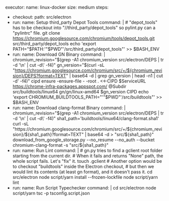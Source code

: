
executor:
  name: linux-docker
  size: medium
steps:
  - checkout:
      path: src/electron
  - run:
      name: Setup third_party Depot Tools
      command: |
        # "depot_tools" has to be checkout into "//third_party/depot_tools" so pylint.py can a "pylintrc" file.
        git clone https://chromium.googlesource.com/chromium/tools/depot_tools.git src/third_party/depot_tools
        echo 'export PATH="$PATH:'"$PWD"'/src/third_party/depot_tools"' >> $BASH_ENV
  - run:
      name: Download GN Binary
      command: |
        chromium_revision="$(grep -A1 chromium_version src/electron/DEPS | tr -d '\n' | cut -d\' -f4)"
        gn_version="$(curl -sL "https://chromium.googlesource.com/chromium/src/+/${chromium_revision}/DEPS?format=TEXT" | base64 -d | grep gn_version | head -n1 | cut -d\' -f4)"
        cipd ensure -ensure-file - -root . \<<-CIPD
        \$ServiceURL https://chrome-infra-packages.appspot.com/
        @Subdir src/buildtools/linux64
        gn/gn/linux-amd64 $gn_version
        CIPD
        echo 'export CHROMIUM_BUILDTOOLS_PATH="'"$PWD"'/src/buildtools"' >> $BASH_ENV
  - run:
      name: Download clang-format Binary
      command: |
        chromium_revision="$(grep -A1 chromium_version src/electron/DEPS | tr -d '\n' | cut -d\' -f4)"
        sha1_path='buildtools/linux64/clang-format.sha1'
        curl -sL "https://chromium.googlesource.com/chromium/src/+/${chromium_revision}/${sha1_path}?format=TEXT" | base64 -d > "src/${sha1_path}"
        download_from_google_storage.py --no_resume --no_auth --bucket chromium-clang-format -s "src/${sha1_path}"
  - run:
      name: Run Lint
      command: |
        # gn.py tries to find a gclient root folder starting from the current dir.
        # When it fails and returns "None" path, the whole script fails. Let's "fix" it.
        touch .gclient
        # Another option would be to checkout "buildtools" inside the Electron checkout,
        # but then we would lint its contents (at least gn format), and it doesn't pass it.
        cd src/electron
        node script/yarn install --frozen-lockfile
        node script/yarn lint
  - run:
      name: Run Script Typechecker
      command: |
        cd src/electron
        node script/yarn tsc -p tsconfig.script.json

